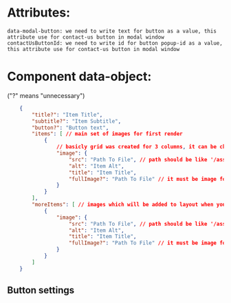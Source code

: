 # Attributes:

    data-modal-button: we need to write text for button as a value, this attribute use for contact-us button in modal window 
    contactUsButtonId: we need to write id for button popup-id as a value, this attribute use for contact-us button in modal window

# Component data-object:

("?" means "unnecessary")

```json
    {
        "title?": "Item Title",
        "subtitle?": "Item Subtitle",
        "button?": "Button text",
        "items": [ // main set of images for first render
            {
                // basicly grid was created for 3 columns, it can be changed by changing .grid-item width(it accepts value in percents) 
                "image": {
                    "src": "Path To File", // path should be like '/assets/...../photo1.png' and changing only the numbers for the others images in the end of name of the file
                    "alt": "Item Alt",
                    "title": "Item Title",
                    "fullImage?": "Path To File" // it must be image for modal window, when we click on image from grid
                }
            }
        ],
        "moreItems": [ // images which will be added to layout when you press the button
            {
                "image": {
                    "src": "Path To File", // path should be like '/assets/...../photo1.png' and changing only the numbers for the others images in the end of name of the file
                    "alt": "Item Alt",
                    "title": "Item Title",
                    "fullImage?": "Path To File" // it must be image for modal window, when we click on image from grid
                }
            }
        ]
    }
```

## Button settings
